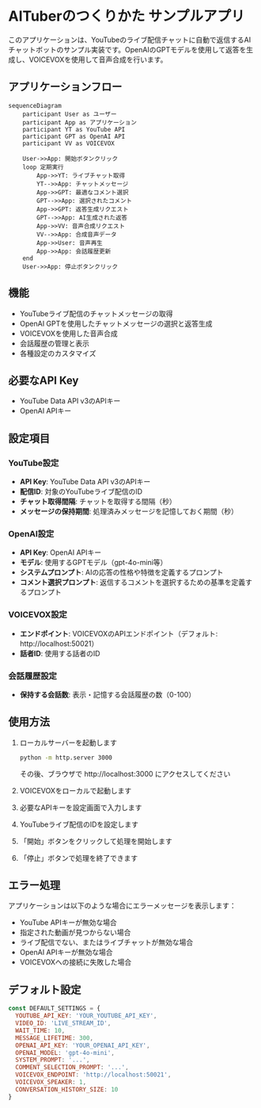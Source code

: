 # AITuberのつくりかた サンプルアプリ

このアプリケーションは、YouTubeのライブ配信チャットに自動で返信するAIチャットボットのサンプル実装です。OpenAIのGPTモデルを使用して返答を生成し、VOICEVOXを使用して音声合成を行います。

## アプリケーションフロー

```mermaid
sequenceDiagram
    participant User as ユーザー
    participant App as アプリケーション
    participant YT as YouTube API
    participant GPT as OpenAI API
    participant VV as VOICEVOX

    User->>App: 開始ボタンクリック
    loop 定期実行
        App->>YT: ライブチャット取得
        YT-->>App: チャットメッセージ
        App->>GPT: 最適なコメント選択
        GPT-->>App: 選択されたコメント
        App->>GPT: 返答生成リクエスト
        GPT-->>App: AI生成された返答
        App->>VV: 音声合成リクエスト
        VV-->>App: 合成音声データ
        App->>User: 音声再生
        App->>App: 会話履歴更新
    end
    User->>App: 停止ボタンクリック
```

## 機能

- YouTubeライブ配信のチャットメッセージの取得
- OpenAI GPTを使用したチャットメッセージの選択と返答生成
- VOICEVOXを使用した音声合成
- 会話履歴の管理と表示
- 各種設定のカスタマイズ

## 必要なAPI Key

- YouTube Data API v3のAPIキー
- OpenAI APIキー

## 設定項目

### YouTube設定
- **API Key**: YouTube Data API v3のAPIキー
- **配信ID**: 対象のYouTubeライブ配信のID
- **チャット取得間隔**: チャットを取得する間隔（秒）
- **メッセージの保持期間**: 処理済みメッセージを記憶しておく期間（秒）

### OpenAI設定
- **API Key**: OpenAI APIキー
- **モデル**: 使用するGPTモデル（gpt-4o-mini等）
- **システムプロンプト**: AIの応答の性格や特徴を定義するプロンプト
- **コメント選択プロンプト**: 返信するコメントを選択するための基準を定義するプロンプト

### VOICEVOX設定
- **エンドポイント**: VOICEVOXのAPIエンドポイント（デフォルト: http://localhost:50021）
- **話者ID**: 使用する話者のID

### 会話履歴設定
- **保持する会話数**: 表示・記憶する会話履歴の数（0-100）

## 使用方法

1. ローカルサーバーを起動します
   ```bash
   python -m http.server 3000
   ```
   その後、ブラウザで http://localhost:3000 にアクセスしてください

2. VOICEVOXをローカルで起動します
3. 必要なAPIキーを設定画面で入力します
4. YouTubeライブ配信のIDを設定します
5. 「開始」ボタンをクリックして処理を開始します
6. 「停止」ボタンで処理を終了できます

## エラー処理

アプリケーションは以下のような場合にエラーメッセージを表示します：

- YouTube APIキーが無効な場合
- 指定された動画が見つからない場合
- ライブ配信でない、またはライブチャットが無効な場合
- OpenAI APIキーが無効な場合
- VOICEVOXへの接続に失敗した場合

## デフォルト設定

```javascript
const DEFAULT_SETTINGS = {
  YOUTUBE_API_KEY: 'YOUR_YOUTUBE_API_KEY',
  VIDEO_ID: 'LIVE_STREAM_ID',
  WAIT_TIME: 10,
  MESSAGE_LIFETIME: 300,
  OPENAI_API_KEY: 'YOUR_OPENAI_API_KEY',
  OPENAI_MODEL: 'gpt-4o-mini',
  SYSTEM_PROMPT: '...',
  COMMENT_SELECTION_PROMPT: '...',
  VOICEVOX_ENDPOINT: 'http://localhost:50021',
  VOICEVOX_SPEAKER: 1,
  CONVERSATION_HISTORY_SIZE: 10
}
```